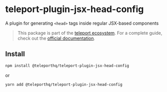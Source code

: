# teleport-plugin-jsx-head-config

A plugin for generating `<head>` tags inside regular JSX-based components

> This package is part of the [teleport ecosystem](https://github.com/teleporthq/teleport-code-generators). For a complete guide, check out the [official documentation](https://docs.teleporthq.io/).

## Install
```bash
npm install @teleporthq/teleport-plugin-jsx-head-config
```
or
```bash
yarn add @teleporthq/teleport-plugin-jsx-head-config
```
